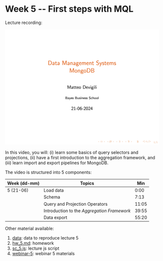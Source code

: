 # Week 5 -- First steps with MQL

Lecture recording:

[![Week 5](img/lecture5.png)](https://cityuni-my.sharepoint.com/:v:/r/personal/matteo_devigili_2_city_ac_uk/Documents/smm695/Week%205.mov?csf=1&web=1&e=0AjUti)

In this video, you will: (i) learn some basics of query selectors and
projections, (ii) have a first introduction to the aggregation framework, and
(iii) learn import and export pipelines for MongoDB.

The video is structured into 5 components:

| Week (dd-mm) | Topics                                      | Min   |
| ------------ | ------------------------------------------- | ----- |
| 5 (21-06)    | Load data                                   | 0:00  |
|              | Schema                                      | 7:13  |
|              | Query and Projection Operators              | 11:05 |
|              | Introduction to the _Aggregation Framework_ | 39:55 |
|              | Data export                                 | 55:20 |

Other material available:

1. [data](https://mattdevigili.github.io/dms-smm695/week-5/data): data to reproduce lecture 5
1. [hw_5.md](https://mattdevigili.github.io/dms-smm695/week-5/hw_5.html): homework
1. [sc_5.js](https://github.com/mattDevigili/dms-smm695/blob/master/week-5/sc_5.js): lecture js script
1. [webinar-5](https://mattdevigili.github.io/dms-smm695/week-5/webinar-5/): webinar 5 materials
